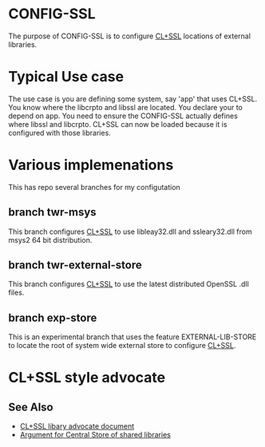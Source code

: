 # CONFIG-SSL

The  purpose of CONFIG-SSL is to configure [CL+SSL](https://github.com/cl-plus-ssl/cl-plus-ssl) locations of external libraries.

# Typical Use case

The use case is you are defining some system, say 'app'  that uses CL+SSL.
You know where the libcrpto and libssl are located.
You declare your to depend on app.
You need to ensure the CONFIG-SSL actually defines where libssl and libcrpto.
CL+SSL can now be loaded because it is configured with those libraries.


# Various implemenations

This has repo several branches for my configutation



## branch twr-msys

This branch configures [CL+SSL](https://github.com/cl-plus-ssl/cl-plus-ssl) to use libleay32.dll and ssleary32.dll from msys2 64 bit distribution.

## branch twr-external-store

This branch configures [CL+SSL](https://github.com/cl-plus-ssl/cl-plus-ssl) to use the latest distributed OpenSSL .dll files.

## branch exp-store

This is an experimental branch that uses the feature EXTERNAL-LIB-STORE to locate the root of system wide external store to configure [CL+SSL](https://github.com/cl-plus-ssl/cl-plus-ssl).


# CL+SSL style advocate

## See Also

- [CL+SSL libary advocate document](advocate.html)
- [Argument for Central Store of shared libraries](central-store.html)